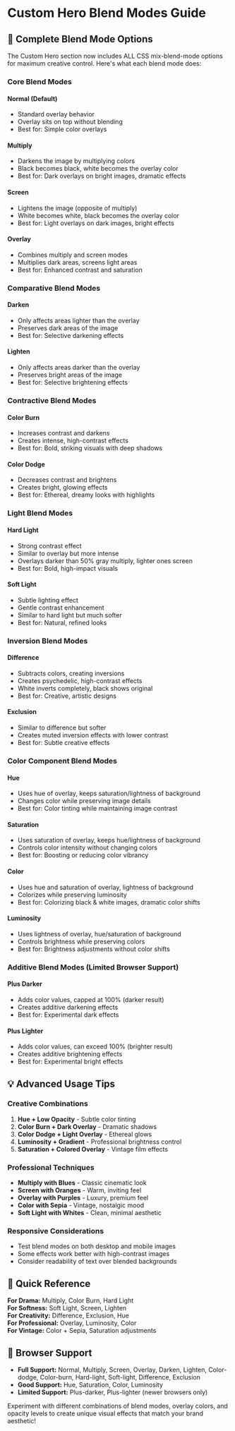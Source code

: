 # Custom Hero Blend Modes Guide

## 🎨 Complete Blend Mode Options

The Custom Hero section now includes ALL CSS mix-blend-mode options for maximum creative control. Here's what each blend mode does:

### **Core Blend Modes**

#### **Normal** (Default)
- Standard overlay behavior
- Overlay sits on top without blending
- Best for: Simple color overlays

#### **Multiply**
- Darkens the image by multiplying colors
- Black becomes black, white becomes the overlay color
- Best for: Dark overlays on bright images, dramatic effects

#### **Screen**
- Lightens the image (opposite of multiply)
- White becomes white, black becomes the overlay color
- Best for: Light overlays on dark images, bright effects

#### **Overlay**
- Combines multiply and screen modes
- Multiplies dark areas, screens light areas
- Best for: Enhanced contrast and saturation

### **Comparative Blend Modes**

#### **Darken**
- Only affects areas lighter than the overlay
- Preserves dark areas of the image
- Best for: Selective darkening effects

#### **Lighten**
- Only affects areas darker than the overlay
- Preserves bright areas of the image
- Best for: Selective brightening effects

### **Contractive Blend Modes**

#### **Color Burn**
- Increases contrast and darkens
- Creates intense, high-contrast effects
- Best for: Bold, striking visuals with deep shadows

#### **Color Dodge**
- Decreases contrast and brightens
- Creates bright, glowing effects
- Best for: Ethereal, dreamy looks with highlights

### **Light Blend Modes**

#### **Hard Light**
- Strong contrast effect
- Similar to overlay but more intense
- Overlays darker than 50% gray multiply, lighter ones screen
- Best for: Bold, high-impact visuals

#### **Soft Light**
- Subtle lighting effect
- Gentle contrast enhancement
- Similar to hard light but much softer
- Best for: Natural, refined looks

### **Inversion Blend Modes**

#### **Difference**
- Subtracts colors, creating inversions
- Creates psychedelic, high-contrast effects
- White inverts completely, black shows original
- Best for: Creative, artistic designs

#### **Exclusion**
- Similar to difference but softer
- Creates muted inversion effects with lower contrast
- Best for: Subtle creative effects

### **Color Component Blend Modes**

#### **Hue**
- Uses hue of overlay, keeps saturation/lightness of background
- Changes color while preserving image details
- Best for: Color tinting while maintaining image contrast

#### **Saturation**
- Uses saturation of overlay, keeps hue/lightness of background
- Controls color intensity without changing colors
- Best for: Boosting or reducing color vibrancy

#### **Color**
- Uses hue and saturation of overlay, lightness of background
- Colorizes while preserving luminosity
- Best for: Colorizing black & white images, dramatic color shifts

#### **Luminosity**
- Uses lightness of overlay, hue/saturation of background
- Controls brightness while preserving colors
- Best for: Brightness adjustments without color shifts

### **Additive Blend Modes** (Limited Browser Support)

#### **Plus Darker**
- Adds color values, capped at 100% (darker result)
- Creates additive darkening effects
- Best for: Experimental dark effects

#### **Plus Lighter**
- Adds color values, can exceed 100% (brighter result)
- Creates additive brightening effects
- Best for: Experimental bright effects

## 💡 Advanced Usage Tips

### **Creative Combinations**
1. **Hue + Low Opacity** - Subtle color tinting
2. **Color Burn + Dark Overlay** - Dramatic shadows
3. **Color Dodge + Light Overlay** - Ethereal glows
4. **Luminosity + Gradient** - Professional brightness control
5. **Saturation + Colored Overlay** - Vintage film effects

### **Professional Techniques**
- **Multiply with Blues** - Classic cinematic look
- **Screen with Oranges** - Warm, inviting feel
- **Overlay with Purples** - Luxury, premium feel
- **Color with Sepia** - Vintage, nostalgic mood
- **Soft Light with Whites** - Clean, minimal aesthetic

### **Responsive Considerations**
- Test blend modes on both desktop and mobile images
- Some effects work better with high-contrast images
- Consider readability of text over blended backgrounds

## 🎯 Quick Reference

**For Drama:** Multiply, Color Burn, Hard Light  
**For Softness:** Soft Light, Screen, Lighten  
**For Creativity:** Difference, Exclusion, Hue  
**For Professional:** Overlay, Luminosity, Color  
**For Vintage:** Color + Sepia, Saturation adjustments  

## 🔧 Browser Support
- **Full Support:** Normal, Multiply, Screen, Overlay, Darken, Lighten, Color-dodge, Color-burn, Hard-light, Soft-light, Difference, Exclusion
- **Good Support:** Hue, Saturation, Color, Luminosity  
- **Limited Support:** Plus-darker, Plus-lighter (newer browsers only)

Experiment with different combinations of blend modes, overlay colors, and opacity levels to create unique visual effects that match your brand aesthetic!
